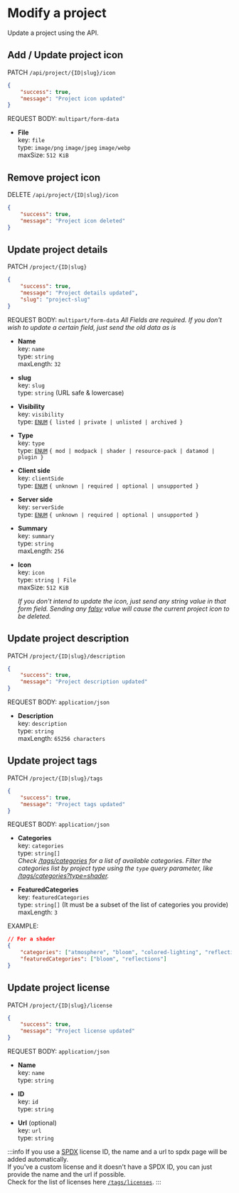 # Modify a project
Update a project using the API.



## Add / Update project icon

PATCH `/api/project/{ID|slug}/icon`

```json
{
    "success": true,
    "message": "Project icon updated"
}
```

REQUEST BODY: `multipart/form-data`
- **File** \
    key: `file` \
    type: `image/png` `image/jpeg` `image/webp` \
    maxSize: `512 KiB`



## Remove project icon
DELETE `/api/project/{ID|slug}/icon`

```json
{
    "success": true,
    "message": "Project icon deleted"
}
```



## Update project details
PATCH `/project/{ID|slug}`

```json
{
    "success": true,
    "message": "Project details updated",
    "slug": "project-slug"
}
```

REQUEST BODY: `multipart/form-data`
*All Fields are required. If you don't wish to update a certain field, just send the old data as is*

- **Name** \
    key: `name` \
    type: `string` \
    maxLength: `32`

- **slug** \
    key: `slug` \
    type: `string` (URL safe & lowercase)

- **Visibility** \
    key: `visibility` \
    type: [`ENUM`](/packages/utils/src/types/index.ts#L74) `{ listed | private | unlisted | archived }`

- **Type** \
    key: `type` \
    type: [`ENUM`](/packages/utils/src/types/index.ts#L44) `{ mod | modpack | shader | resource-pack | datamod | plugin }`

- **Client side** \
    key: `clientSide` \
    type: [`ENUM`](/packages/utils/src/types/index.ts#L159) `{ unknown | required | optional | unsupported }`

- **Server side** \
    key: `serverSide` \
    type: [`ENUM`](/packages/utils/src/types/index.ts#L159) `{ unknown | required | optional | unsupported }`

- **Summary** \
    key: `summary` \
    type: `string` \
    maxLength: `256`

- **Icon** \
    key: `icon` \
    type: `string | File` \
    maxSize: `512 KiB`

    *If you don't intend to update the icon, just send any string value in that form field. Sending any [falsy](https://developer.mozilla.org/en-US/docs/Glossary/Falsy) value will cause the current project icon to be deleted.*



## Update project description
PATCH `/project/{ID|slug}/description`

```json
{
    "success": true,
    "message": "Project description updated"
}
```

REQUEST BODY: `application/json`
- **Description** \
    key: `description` \
    type: `string` \
    maxLength: `65256 characters`



## Update project tags
PATCH `/project/{ID|slug}/tags`

```json
{
    "success": true,
    "message": "Project tags updated"
}
```

REQUEST BODY: `application/json`
- **Categories** \
    key: `categories` \
    type: `string[]` \
    *Check [/tags/categories](https://api.crmm.tech/api/tags/categories) for a list of available categories. Filter the categories list by project type using the `type` query parameter, like [/tags/categories?type=shader](https://api.crmm.tech/api/tags/categories?type=shader).*

- **FeaturedCategories** \
    key: `featuredCategories` \
    type: `string[]` (It must be a subset of the list of categories you provide) \
    maxLength: `3`

EXAMPLE:
```json
// For a shader
{
    "categories": ["atmosphere", "bloom", "colored-lighting", "reflections"],
    "featuredCategories": ["bloom", "reflections"]
}
```



## Update project license
PATCH `/project/{ID|slug}/license`

```json
{
    "success": true,
    "message": "Project license updated"
}
```

REQUEST BODY: `application/json`

- **Name** \
    key: `name` \
    type: `string`

- **ID** \
    key: `id` \
    type: `string`

- **Url** (optional) \
    key: `url` \
    type: `string`

:::info
If you use a [SPDX](https://spdx.org) license ID, the name and a url to spdx page will be added automatically. \
If you've a custom license and it doesn't have a SPDX ID, you can just provide the name and the url if possible. \
Check for the list of licenses here [`/tags/licenses`](https://api.crmm.tech/api/tags/licenses).
:::